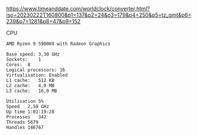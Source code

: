 https://www.timeanddate.com/worldclock/converter.html?iso=20230222T160800&p1=137&p2=24&p3=179&p4=250&p5=tz_gmt&p6=239&p7=1281&p8=47&p9=152

CPU

	AMD Ryzen 9 5900HX with Radeon Graphics 

	Base speed:	3,30 GHz
	Sockets:	1
	Cores:	8
	Logical processors:	16
	Virtualisation:	Enabled
	L1 cache:	512 KB
	L2 cache:	4,0 MB
	L3 cache:	16,0 MB

	Utilisation	5%
	Speed	2,58 GHz
	Up time	1:01:19:28
	Processes	342
	Threads	5679
	Handles	146767

